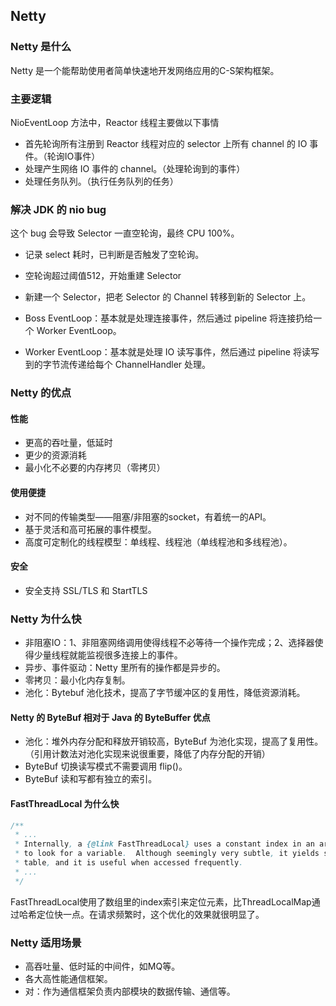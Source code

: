 ## Netty
### Netty 是什么
Netty 是一个能帮助使用者简单快速地开发网络应用的C-S架构框架。

### 主要逻辑
NioEventLoop 方法中，Reactor 线程主要做以下事情

- 首先轮询所有注册到 Reactor 线程对应的 selector 上所有 channel 的 IO 事件。（轮询IO事件）
- 处理产生网络 IO 事件的 channel。（处理轮询到的事件）
- 处理任务队列。（执行任务队列的任务）

### 解决 JDK 的 nio bug
这个 bug 会导致 Selector 一直空轮询，最终 CPU 100%。

- 记录 select 耗时，已判断是否触发了空轮询。
- 空轮询超过阈值512，开始重建 Selector
- 新建一个 Selector，把老 Selector 的 Channel 转移到新的 Selector 上。

- Boss EventLoop：基本就是处理连接事件，然后通过 pipeline 将连接扔给一个 Worker EventLoop。
- Worker EventLoop：基本就是处理 IO 读写事件，然后通过 pipeline 将读写到的字节流传递给每个 ChannelHandler 处理。

### Netty 的优点
#### 性能

- 更高的吞吐量，低延时
- 更少的资源消耗
- 最小化不必要的内存拷贝（零拷贝）

#### 使用便捷

- 对不同的传输类型——阻塞/非阻塞的socket，有着统一的API。
- 基于灵活和高可拓展的事件模型。
- 高度可定制化的线程模型：单线程、线程池（单线程池和多线程池）。

#### 安全

- 安全支持 SSL/TLS 和 StartTLS

### Netty 为什么快

- 非阻塞IO：1、非阻塞网络调用使得线程不必等待一个操作完成；2、选择器使得少量线程就能监视很多连接上的事件。
- 异步、事件驱动：Netty 里所有的操作都是异步的。
- 零拷贝：最小化内存复制。
- 池化：Bytebuf 池化技术，提高了字节缓冲区的复用性，降低资源消耗。

#### Netty 的 ByteBuf 相对于 Java 的 ByteBuffer 优点

- 池化：堆外内存分配和释放开销较高，ByteBuf 为池化实现，提高了复用性。（引用计数法对池化实现来说很重要，降低了内存分配的开销）
- ByteBuf 切换读写模式不需要调用 flip()。
- ByteBuf 读和写都有独立的索引。

#### FastThreadLocal 为什么快
```java
/**
 * ...
 * Internally, a {@link FastThreadLocal} uses a constant index in an array, instead of using hash code and hash table,
 * to look for a variable.  Although seemingly very subtle, it yields slight performance advantage over using a hash
 * table, and it is useful when accessed frequently.
 * ...
 */
```
FastThreadLocal使用了数组里的index索引来定位元素，比ThreadLocalMap通过哈希定位快一点。在请求频繁时，这个优化的效果就很明显了。

### Netty 适用场景

- 高吞吐量、低时延的中间件，如MQ等。
- 各大高性能通信框架。
- 对：作为通信框架负责内部模块的数据传输、通信等。